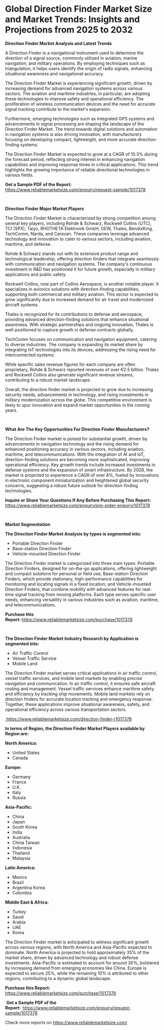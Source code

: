 <p><h1>Global Direction Finder Market Size and Market Trends: Insights and Projections from 2025 to 2032</h1></p><p><strong>Direction Finder Market Analysis and Latest Trends</strong></p>
<p><p>A Direction Finder is a navigational instrument used to determine the direction of a signal source, commonly utilized in aviation, marine navigation, and military operations. By employing techniques such as triangulation, it helps users identify the origin of radio signals, enhancing situational awareness and navigational accuracy.</p><p>The Direction Finder Market is experiencing significant growth, driven by increasing demand for advanced navigation systems across various sectors. The aviation and maritime industries, in particular, are adopting these technologies to improve safety and operational efficiency. The proliferation of wireless communication devices and the need for accurate signal tracking contribute to the market's expansion.</p><p>Furthermore, emerging technologies such as integrated GPS systems and advancements in signal processing are shaping the landscape of the Direction Finder Market. The trend towards digital solutions and automation in navigation systems is also driving innovation, with manufacturers focusing on developing compact, lightweight, and more accurate direction-finding systems.</p><p>The Direction Finder Market is expected to grow at a CAGR of 10.3% during the forecast period, reflecting strong interest in enhancing navigation capabilities and improving response times in critical applications. This trend highlights the growing importance of reliable directional technologies in various fields.</p></p>
<p><strong>Get a Sample PDF of the Report:&nbsp;</strong> <a href="https://www.reliablemarketsize.com/enquiry/request-sample/1017378?utm_campaign=2246&utm_medium=2&utm_source=Github&utm_content=ia&utm_term=18022025&utm_id=direction-finder">https://www.reliablemarketsize.com/enquiry/request-sample/1017378</a></p>
<p>&nbsp;</p>
<p><strong>Direction Finder Major Market Players</strong></p>
<p><p>The Direction Finder Market is characterized by strong competition among several key players, including Rohde & Schwarz, Rockwell Collins (UTC), TCI (SPX), Taiyo, RHOTHETA Elektronik GmbH, GEW, Thales, BendixKing, TechComm, Narda, and Caravan. These companies leverage advanced technology and innovation to cater to various sectors, including aviation, maritime, and defense.</p><p>Rohde & Schwarz stands out with its extensive product range and technological leadership, offering direction finders that integrate seamlessly with communication and navigation systems. The company's continuous investment in R&D has positioned it for future growth, especially in military applications and public safety.</p><p>Rockwell Collins, now part of Collins Aerospace, is another notable player. It specializes in avionics solutions with direction-finding capabilities, supporting both commercial and military aviation. This sector is expected to grow significantly due to increased demand for air travel and modernized aircraft systems.</p><p>Thales is recognized for its contributions to defense and aerospace, providing advanced direction-finding solutions that enhance situational awareness. With strategic partnerships and ongoing innovation, Thales is well-positioned to capture growth in defense contracts globally.</p><p>TechComm focuses on communication and navigation equipment, catering to diverse industries. The company is expanding its market share by integrating IoT technologies into its devices, addressing the rising need for interconnected systems.</p><p>While specific sales revenue figures for each company are often proprietary, Rohde & Schwarz reported revenues of over €2.5 billion. Thales and Rockwell Collins also generate significant revenue streams, contributing to a robust market landscape.</p><p>Overall, the direction finder market is projected to grow due to increasing security needs, advancements in technology, and rising investments in military modernization across the globe. This competitive environment is likely to spur innovation and expand market opportunities in the coming years.</p></p>
<p>&nbsp;</p>
<p><strong>What Are The Key Opportunities For Direction Finder Manufacturers?</strong></p>
<p><p>The Direction Finder market is poised for substantial growth, driven by advancements in navigation technology and the rising demand for enhanced positioning accuracy in various sectors, including aviation, maritime, and telecommunications. With the integration of AI and IoT, direction-finding solutions are becoming more sophisticated, improving operational efficiency. Key growth trends include increased investments in defense systems and the expansion of smart infrastructure. By 2028, the market is projected to experience a CAGR of over 8%, fueled by innovations in electronic component miniaturization and heightened global security concerns, suggesting a robust future outlook for direction-finding technologies.</p></p>
<p><strong>Inquire or Share Your Questions If Any Before Purchasing This Report:</strong> <a href="https://www.reliablemarketsize.com/enquiry/pre-order-enquiry/1017378?utm_campaign=2246&utm_medium=2&utm_source=Github&utm_content=ia&utm_term=18022025&utm_id=direction-finder">https://www.reliablemarketsize.com/enquiry/pre-order-enquiry/1017378</a></p>
<p>&nbsp;</p>
<p><strong>Market Segmentation</strong></p>
<p><strong>The Direction Finder Market Analysis by types is segmented into:</strong></p>
<p><ul><li>Portable Direction Finder</li><li>Base-station Direction Finder</li><li>Vehicle-mounted Direction Finder</li></ul></p>
<p><p>The Direction Finder market is categorized into three main types: Portable Direction Finders, designed for on-the-go applications, offering lightweight and compact solutions for personal or field use; Base-station Direction Finders, which provide stationary, high-performance capabilities for monitoring and locating signals in a fixed location; and Vehicle-mounted Direction Finders, that combine mobility with advanced features for real-time signal tracking from moving platforms. Each type serves specific user needs, enhancing versatility in various industries such as aviation, maritime, and telecommunications.</p></p>
<p><strong>Purchase this Report:&nbsp;</strong><a href="https://www.reliablemarketsize.com/purchase/1017378?utm_campaign=2246&utm_medium=2&utm_source=Github&utm_content=ia&utm_term=18022025&utm_id=direction-finder">https://www.reliablemarketsize.com/purchase/1017378</a></p>
<p>&nbsp;</p>
<p><strong>The Direction Finder Market Industry Research by Application is segmented into:</strong></p>
<p><ul><li>Air Traffic Control</li><li>Vessel Traffic Service</li><li>Mobile Land</li></ul></p>
<p><p>The Direction Finder market serves critical applications in air traffic control, vessel traffic services, and mobile land markets by enabling precise navigation and communication. In air traffic control, it ensures safe aircraft routing and management. Vessel traffic services enhance maritime safety and efficiency by tracking ship movements. Mobile land markets rely on direction finders for accurate location tracking and emergency response. Together, these applications improve situational awareness, safety, and operational efficiency across various transportation sectors.</p></p>
<p><a href="https://www.reliablemarketsize.com/direction-finder-r1017378?utm_campaign=2246&utm_medium=2&utm_source=Github&utm_content=ia&utm_term=18022025&utm_id=direction-finder">&nbsp;https://www.reliablemarketsize.com/direction-finder-r1017378</a></p>
<p><strong>In terms of Region, the Direction Finder Market Players available by Region are:</strong></p>
<p>
    <p> <strong> North America: </strong>
        <ul>
            <li>United States</li>
            <li>Canada</li>
        </ul>
        </p> 
    <p> <strong> Europe: </strong>
        <ul>
            <li>Germany</li>
            <li>France</li>
            <li>U.K.</li>
            <li>Italy</li>
            <li>Russia</li>
        </ul>
        </p> 
    <p> <strong> Asia-Pacific: </strong>
        <ul>
            <li>China</li>
            <li>Japan</li>
            <li>South Korea</li>
            <li>India</li>
            <li>Australia</li>
            <li>China Taiwan</li>
            <li>Indonesia</li>
            <li>Thailand</li>
            <li>Malaysia</li>
        </ul>
        </p> 
    <p> <strong> Latin America: </strong>
        <ul>
            <li>Mexico</li>
            <li>Brazil</li>
            <li>Argentina Korea</li>
            <li>Colombia</li>
        </ul>
        </p> 
    <p> <strong> Middle East & Africa: </strong>
        <ul>
            <li>Turkey</li>
            <li>Saudi</li>
            <li>Arabia</li>
            <li>UAE</li>
            <li>Korea</li>
        </ul>
    </p>
    </p>
<p><p>The Direction Finder market is anticipated to witness significant growth across various regions, with North America and Asia-Pacific expected to dominate. North America is projected to hold approximately 35% of the market share, driven by advanced technology and robust defense investments. Asia-Pacific is estimated to account for around 30%, bolstered by increasing demand from emerging economies like China. Europe is expected to secure 25%, while the remaining 10% is attributed to other regions, contributing to a dynamic global landscape.</p></p>
<p><strong>Purchase this Report: </strong><a href="https://www.reliablemarketsize.com/purchase/1017378?utm_campaign=2246&utm_medium=2&utm_source=Github&utm_content=ia&utm_term=18022025&utm_id=direction-finder">https://www.reliablemarketsize.com/purchase/1017378</a></p>
<p>&nbsp;<strong>Get a Sample PDF of the Report:&nbsp;&nbsp;</strong><a href="https://www.reliablemarketsize.com/enquiry/request-sample/1017378?utm_campaign=2246&utm_medium=2&utm_source=Github&utm_content=ia&utm_term=18022025&utm_id=direction-finder">https://www.reliablemarketsize.com/enquiry/request-sample/1017378</a></p>
<p><strong></strong></p>
<p>Check more reports on <a href="https://www.reliablemarketsize.com/?utm_campaign=2246&utm_medium=2&utm_source=Github&utm_content=ia&utm_term=18022025&utm_id=direction-finder">https://www.reliablemarketsize.com/</a></p>